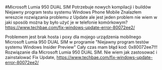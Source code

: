 #Microsoft Lumia 950 DUAL SIM
Potrzebuje nowych kompilacji i buildów Niejawny program testu systemu Windows Phone Mobile
Znalazłem wreszcie rozwiązania problemu z Update ale jest jeden problem nie wiem w jaki sposób można by było użyć je w telefonie komórkowym? https://www.techbae.com/fix-windows-update-error-80072ee2/

Problemem jest brak hosta i poxy dla mojego urządzenia mobilnego Microsoft Lumia 950 DUAL SIM w programie "Niejawny program testów systemu Windows Insider Preview" Cały czas mam błąd kod: 0x80072ee7!!! Rozwiązanie dla Microsoft Lumia 950 DUAL SIM. Nie wiem jak zastosować i zainstalować Fix Update, https://www.techbae.com/fix-windows-update-error-80072ee2/
